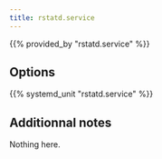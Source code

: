 ```yaml
---
title: rstatd.service
---
```


{{% provided_by "rstatd.service" %}}

## Options

{{% systemd_unit "rstatd.service" %}}

## Additionnal notes

Nothing here.